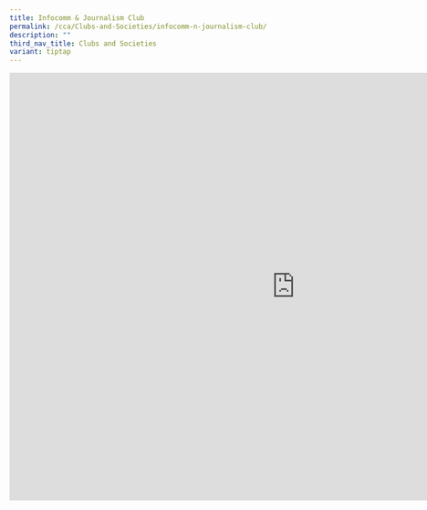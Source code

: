 ```yaml
---
title: Infocomm & Journalism Club
permalink: /cca/Clubs-and-Societies/infocomm-n-journalism-club/
description: ""
third_nav_title: Clubs and Societies
variant: tiptap
---
```

<div class="iframe-wrapper">
<iframe height="750" width="1000" allowfullscreen="true" frameborder="0" src="https://docs.google.com/document/d/e/2PACX-1vRx9RGOqBa-NL-v27oOM2otSTbXU2IKLKe1eD98f6X6uus101PyOPpGK6C2ShNR6ULk65Cll2oLyp3G/pub?embedded=true"></iframe>
</div>
<p></p>